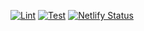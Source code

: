 [![Lint](https://github.com/r-priyam/warstars-frontend/actions/workflows/lint.yml/badge.svg)](https://github.com/r-priyam/warstars-frontend/actions/workflows/lint.yml)
[![Test](https://github.com/r-priyam/warstars-frontend/actions/workflows/buildTest.yml/badge.svg)](https://github.com/r-priyam/warstars-frontend/actions/workflows/buildTest.yml)
[![Netlify Status](https://api.netlify.com/api/v1/badges/51b4a10d-d36c-4dd3-8e25-1e1082fa1071/deploy-status)](https://app.netlify.com/sites/warstars/deploys)